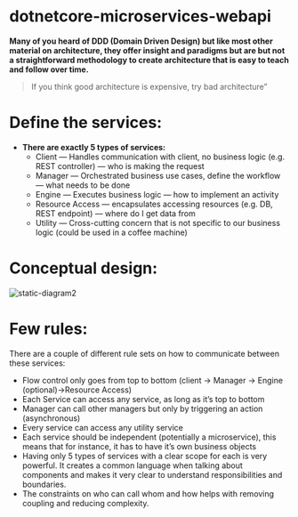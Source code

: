 # dotnetcore-microservices-webapi

**Many of you heard of DDD (Domain Driven Design) but like most other material on architecture, they offer insight and paradigms but are but not a straightforward methodology to create architecture that is easy to teach and follow over time.**

>If you think good architecture is expensive, try bad architecture”


# Define the services:
* **There are exactly 5 types of services:**
  * Client — Handles communication with client, no business logic (e.g. REST controller) — who is making the request
  * Manager — Orchestrated business use cases, define the workflow — what needs to be done
  * Engine — Executes business logic — how to implement an activity
  * Resource Access — encapsulates accessing resources (e.g. DB, REST endpoint) — where do I get data from
  * Utility — Cross-cutting concern that is not specific to our business logic (could be used in a coffee machine)

# Conceptual design:
![static-diagram2](https://user-images.githubusercontent.com/20775313/116518672-2f0d0f80-a8ee-11eb-8265-26a97bac848e.jpg)

# Few rules:
There are a couple of different rule sets on how to communicate between these services:
* Flow control only goes from top to bottom
(client → Manager → Engine (optional)→Resource Access)
* Each Service can access any service, as long as it’s top to bottom
* Manager can call other managers but only by triggering an action (asynchronous)
* Every service can access any utility service
* Each service should be independent (potentially a microservice), this means that for instance, it has to have it’s own business objects
* Having only 5 types of services with a clear scope for each is very powerful. It creates a common language when talking about components and makes it very clear to understand responsibilities and boundaries.
* The constraints on who can call whom and how helps with removing coupling and reducing complexity.
